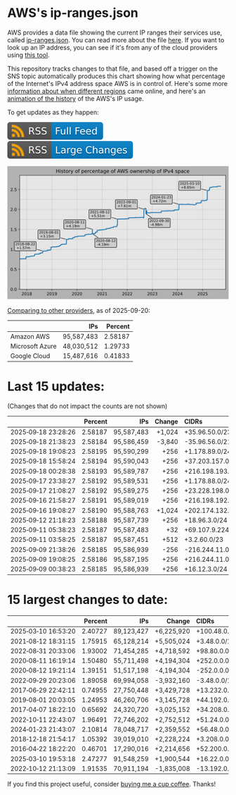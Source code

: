 # AWS's ip-ranges.json

AWS provides a data file showing the current IP ranges their
services use, called [ip-ranges.json](https://ip-ranges.amazonaws.com/ip-ranges.json).
You can read more about the file [here](https://docs.aws.amazon.com/general/latest/gr/aws-ip-ranges.html).
If you want to look up an IP address, you can see if it's from any of the cloud providers using [this tool](https://cloud-ips.s3-us-west-2.amazonaws.com/index.html).

This repository tracks changes to that file, and based off a trigger on the SNS 
topic automatically produces this chart showing how what percentage of the 
Internet's IPv4 address space AWS is in control of.  Here's some 
more [information about when different regions](announces.md) came 
online, and here's an [animation of the history](https://youtu.be/v__lzuvKxU0) 
of the AWS's IP usage.

To get updates as they happen:

[![RSS Icon (Full Feed)](images/rss_badge.svg)](https://raw.githubusercontent.com/seligman/aws-ip-ranges/master/rss.xml)
[![RSS Icon (Large Changes)](images/rss_badge_partial.svg)](https://raw.githubusercontent.com/seligman/aws-ip-ranges/master/rss_big_changes.xml)

![History of AWS](history_count.svg)

[Comparing to other providers](https://github.com/seligman/cloud_sizes), as of 2025-09-20:

| | IPs | Percent |
| --- | ---: | ---: |
| Amazon AWS | 95,587,483 | 2.58187 |
| Microsoft Azure | 48,030,512 | 1.29733 |
| Google Cloud | 15,487,616 | 0.41833 |


# Last 15 updates:

(Changes that do not impact the counts are not shown)

| | Percent | IPs | Change | CIDRs |
| :--- | ---: | ---: | ---: | :--- |
| 2025&#8209;09&#8209;18&nbsp;23:28:26 | 2.58187 | 95,587,483 | +1,024 | +35.96.50.0/23,&nbsp;+35.96.49.0/24,&nbsp;+35.96.52.0/24 |
| 2025&#8209;09&#8209;18&nbsp;21:38:23 | 2.58184 | 95,586,459 | -3,840 | -35.96.56.0/21,&nbsp;-35.96.52.0/22,&nbsp;-35.96.50.0/23,&nbsp;... |
| 2025&#8209;09&#8209;18&nbsp;19:08:23 | 2.58195 | 95,590,299 | +256 | +1.178.89.0/24 |
| 2025&#8209;09&#8209;18&nbsp;15:58:24 | 2.58194 | 95,590,043 | +256 | +37.203.157.0/24 |
| 2025&#8209;09&#8209;18&nbsp;00:28:38 | 2.58193 | 95,589,787 | +256 | +216.198.193.0/24 |
| 2025&#8209;09&#8209;17&nbsp;23:38:27 | 2.58192 | 95,589,531 | +256 | +1.178.88.0/24 |
| 2025&#8209;09&#8209;17&nbsp;21:08:27 | 2.58192 | 95,589,275 | +256 | +23.228.198.0/24 |
| 2025&#8209;09&#8209;16&nbsp;21:58:27 | 2.58191 | 95,589,019 | +256 | +216.198.192.0/24 |
| 2025&#8209;09&#8209;16&nbsp;19:08:27 | 2.58190 | 95,588,763 | +1,024 | +202.174.132.0/22 |
| 2025&#8209;09&#8209;12&nbsp;21:18:23 | 2.58188 | 95,587,739 | +256 | +18.96.3.0/24 |
| 2025&#8209;09&#8209;11&nbsp;05:38:23 | 2.58187 | 95,587,483 | +32 | +69.107.9.224/27 |
| 2025&#8209;09&#8209;11&nbsp;03:58:25 | 2.58187 | 95,587,451 | +512 | +3.2.60.0/23 |
| 2025&#8209;09&#8209;09&nbsp;21:38:26 | 2.58185 | 95,586,939 | -256 | -216.244.11.0/24 |
| 2025&#8209;09&#8209;09&nbsp;19:08:25 | 2.58186 | 95,587,195 | +256 | +216.244.11.0/24 |
| 2025&#8209;09&#8209;09&nbsp;00:38:23 | 2.58185 | 95,586,939 | +256 | +16.12.3.0/24 |


# 15 largest changes to date:

| | Percent | IPs | Change | CIDRs |
| :--- | ---: | ---: | ---: | :--- |
| 2025&#8209;03&#8209;10&nbsp;16:53:20 | 2.40727 | 89,123,427 | +6,225,920 | +100.48.0.0/12,&nbsp;+16.144.0.0/13,&nbsp;+16.192.0.0/13,&nbsp;... |
| 2021&#8209;08&#8209;12&nbsp;18:31:15 | 1.75915 | 65,128,214 | +5,505,024 | +3.48.0.0/12,&nbsp;+35.96.0.0/12,&nbsp;+3.152.0.0/13,&nbsp;... |
| 2022&#8209;08&#8209;31&nbsp;20:33:06 | 1.93002 | 71,454,285 | +4,718,592 | +98.80.0.0/12,&nbsp;+184.32.0.0/12,&nbsp;+13.184.0.0/13,&nbsp;... |
| 2020&#8209;08&#8209;11&nbsp;16:19:14 | 1.50480 | 55,711,498 | +4,194,304 | +252.0.0.0/10 |
| 2020&#8209;08&#8209;12&nbsp;19:21:14 | 1.39151 | 51,517,198 | -4,194,304 | -252.0.0.0/10 |
| 2022&#8209;09&#8209;29&nbsp;20:23:06 | 1.89058 | 69,994,058 | -3,932,160 | -3.48.0.0/12,&nbsp;-35.96.0.0/12,&nbsp;-3.240.0.0/13,&nbsp;... |
| 2017&#8209;06&#8209;29&nbsp;22:42:11 | 0.74955 | 27,750,448 | +3,429,728 | +13.232.0.0/13,&nbsp;+34.240.0.0/13,&nbsp;+35.168.0.0/13,&nbsp;... |
| 2019&#8209;08&#8209;01&nbsp;20:03:05 | 1.24953 | 46,260,706 | +3,145,728 | +44.192.0.0/10,&nbsp;-3.192.0.0/12 |
| 2017&#8209;04&#8209;07&nbsp;18:22:10 | 0.65692 | 24,320,720 | +3,025,152 | +34.208.0.0/12,&nbsp;+34.224.0.0/12,&nbsp;+13.58.0.0/15,&nbsp;... |
| 2022&#8209;10&#8209;11&nbsp;22:43:07 | 1.96491 | 72,746,202 | +2,752,512 | +51.24.0.0/13,&nbsp;+57.104.0.0/13,&nbsp;+51.20.0.0/14,&nbsp;... |
| 2024&#8209;01&#8209;23&nbsp;21:43:07 | 2.10814 | 78,048,717 | +2,359,552 | +56.48.0.0/13,&nbsp;+16.28.0.0/14,&nbsp;+16.64.0.0/14,&nbsp;... |
| 2018&#8209;12&#8209;18&nbsp;21:54:17 | 1.05392 | 39,019,010 | +2,228,224 | +3.208.0.0/12,&nbsp;+3.224.0.0/12,&nbsp;+13.48.0.0/15 |
| 2016&#8209;04&#8209;22&nbsp;18:22:20 | 0.46701 | 17,290,016 | +2,214,656 | +52.200.0.0/13,&nbsp;+52.208.0.0/13,&nbsp;+52.36.0.0/14,&nbsp;... |
| 2025&#8209;03&#8209;10&nbsp;19:53:18 | 2.47277 | 91,548,259 | +1,900,544 | +16.22.0.0/15,&nbsp;+16.48.0.0/15,&nbsp;+16.58.0.0/15,&nbsp;... |
| 2022&#8209;10&#8209;12&nbsp;21:13:09 | 1.91535 | 70,911,194 | -1,835,008 | -13.192.0.0/13,&nbsp;-16.28.0.0/14,&nbsp;-40.172.0.0/14,&nbsp;... |

If you find this project useful, consider [buying me a cup coffee](https://coff.ee/seligman).  Thanks!

